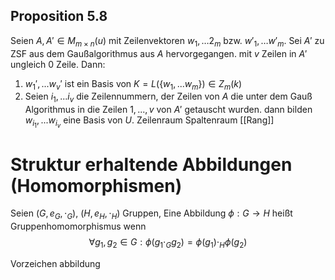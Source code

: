 ## Proposition 5.8
Seien $A, A' \in M_{m\times n}(u)$ mit Zeilenvektoren $w_1, \dots 2_m$ bzw. $w'_1, \dots w'_m$. Sei $A'$ zu ZSF aus dem Gaußalgorithmus aus $A$ hervorgegangen. mit $v$ Zeilen in $A'$ ungleich $0$ Zeile. Dann:
1. $w_1', ... w_v'$ ist ein Basis von $K = L(\{w_1,...w_m\}) \in Z_m(k)$
2. Seien $i_1, ...i_v$ die Zeilennummern, der Zeilen von $A$ die unter dem Gauß Algorithmus in die Zeilen $1, ..., v$ von $A'$ getauscht wurden. dann bilden $w_{i_1}, ... w_{i_v}$ eine Basis von $U$.
Zeilenraum
Spaltenraum
[[Rang]]
# Struktur erhaltende Abbildungen (Homomorphismen)
Seien $(G, e_G, \cdot_G)$, $(H, e_H, \cdot_H)$ Gruppen, Eine Abbildung $\phi: G \to H$ heißt Gruppenhomomorphismus wenn
$$\forall g_1, g_2 \in G: \phi(g_1 \cdot_G g_2) = \phi(g_1) \cdot_H \phi(g_2)$$

Vorzeichen abbildung
